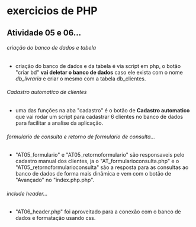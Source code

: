 # exercicios de PHP

## Atividade 05 e 06...

###### criação do banco de dados e tabela
- criação do banco de dados e da tabela é via script em php, o botão "criar bd" **vai deletar o banco de dados** caso ele exista com o nome _db\_livraria_ e criar o mesmo com a tabela db_clientes.

###### Cadastro automatico de clientes
- uma das funções na aba "cadastro" é o botão de **Cadastro automatico** que vai rodar um script para cadastrar 6 clientes no banco de dados para facilitar a analise da aplicação.

###### formulario de consulta e retorno de formulario de consulta...
- "AT05_formulario" e "AT05_retornoformulario" são responsaveis pelo cadastro manual dos clientes, ja o "AT_formularioconsulta.php" e o "AT05_retornoformularioconsulta" são a resposta para as consultas ao banco de dados de forma mais dinâmica e vem com o botão de "Avançado" no "index.php.php".

###### include header...

- "AT06_header.php" foi aproveitado para a conexão com o banco de dados e formatação usando css.

